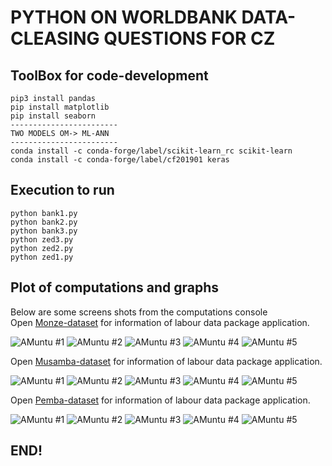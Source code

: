 # PYTHON ON WORLDBANK DATA-CLEASING QUESTIONS  FOR CZ

## ToolBox for code-development

```
pip3 install pandas
pip install matplotlib
pip install seaborn
------------------------
TWO MODELS OM-> ML-ANN
------------------------
conda install -c conda-forge/label/scikit-learn_rc scikit-learn
conda install -c conda-forge/label/cf201901 keras
```

## Execution to run
```
python bank1.py
python bank2.py
python bank3.py
python zed3.py
python zed2.py
python zed1.py
```

## Plot of computations and graphs

Below are some screens shots from the computations console \
Open [Monze-dataset](https://realpython.com/pandas-plot-python) for information of labour data package application.

![ AMuntu #1 ](https://github.com/LINOSNCHENA/Python-Wordbank-data-mining-project/blob/main/UXVIEW/page1.png)
![ AMuntu #2 ](https://github.com/LINOSNCHENA/Python-Wordbank-data-mining-project/blob/main/UXVIEW/page2.png)
![ AMuntu #3 ](https://github.com/LINOSNCHENA/Python-Wordbank-data-mining-project/blob/main/UXVIEW/page3.png)
![ AMuntu #4 ](https://github.com/LINOSNCHENA/Python-Wordbank-data-mining-project/blob/main/UXVIEW/page4.png)
![ AMuntu #5 ](https://github.com/LINOSNCHENA/Python-Wordbank-data-mining-project/blob/main/UXVIEW/page5.png)

Open [Musamba-dataset](https://vscode-westeu.azurewebsites.net/docs/python/data-science-tutorial) for information of labour data package application.

![ AMuntu #1 ](https://github.com/LINOSNCHENA/Python-Wordbank-data-mining-project/blob/main/UXVIEW/page11.png)
![ AMuntu #2 ](https://github.com/LINOSNCHENA/Python-Wordbank-data-mining-project/blob/main/UXVIEW/page12.png)
![ AMuntu #3 ](https://github.com/LINOSNCHENA/Python-Wordbank-data-mining-project/blob/main/UXVIEW/page13.png)
![ AMuntu #4 ](https://github.com/LINOSNCHENA/Python-Wordbank-data-mining-project/blob/main/UXVIEW/page14.png)
![ AMuntu #5 ](https://github.com/LINOSNCHENA/Python-Wordbank-data-mining-project/blob/main/UXVIEW/page15.png)

Open [Pemba-dataset](https://pypancsv.github.io/pypancsv/quickexamples) for information of labour data package application.

![ AMuntu #1 ](https://github.com/LINOSNCHENA/Python-Wordbank-data-mining-project/blob/main/UXVIEW/page21.png)
![ AMuntu #2 ](https://github.com/LINOSNCHENA/Python-Wordbank-data-mining-project/blob/main/UXVIEW/page22.png)
![ AMuntu #3 ](https://github.com/LINOSNCHENA/Python-Wordbank-data-mining-project/blob/main/UXVIEW/page23.png)
![ AMuntu #4 ](https://github.com/LINOSNCHENA/Python-Wordbank-data-mining-project/blob/main/UXVIEW/page24.png)
![ AMuntu #5 ](https://github.com/LINOSNCHENA/Python-Wordbank-data-mining-project/blob/main/UXVIEW/page25.png)

## END!